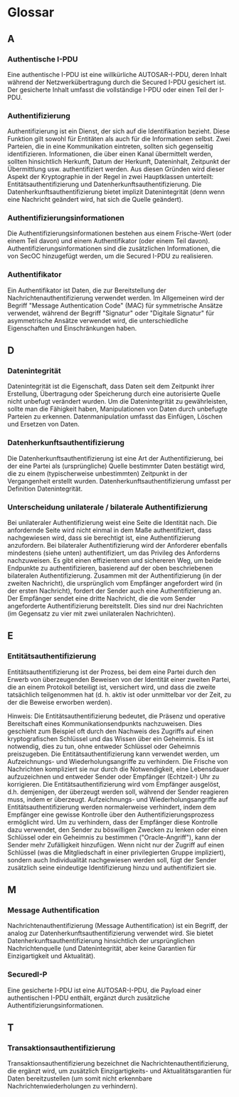 # Glossar

## A

### Authentische I-PDU

Eine authentische I-PDU ist eine willkürliche AUTOSAR-I-PDU, deren Inhalt während der Netzwerkübertragung durch die Secured I-PDU gesichert ist. Der gesicherte Inhalt umfasst die vollständige I-PDU oder einen Teil der I-PDU.

### Authentifizierung

Authentifizierung ist ein Dienst, der sich auf die Identifikation bezieht. Diese Funktion gilt sowohl für Entitäten als auch für die Informationen selbst. Zwei Parteien, die in eine Kommunikation eintreten, sollten sich gegenseitig identifizieren. Informationen, die über einen Kanal übermittelt werden, sollten hinsichtlich Herkunft, Datum der Herkunft, Dateninhalt, Zeitpunkt der Übermittlung usw. authentifiziert werden. Aus diesen Gründen wird dieser Aspekt der Kryptographie in der Regel in zwei Hauptklassen unterteilt: Entitätsauthentifizierung und Datenherkunftsauthentifizierung. Die Datenherkunftsauthentifizierung bietet implizit Datenintegrität (denn wenn eine Nachricht geändert wird, hat sich die Quelle geändert).

### Authentifizierungsinformationen

Die Authentifizierungsinformationen bestehen aus einem Frische-Wert (oder einem Teil davon) und einem Authentifikator (oder einem Teil davon). Authentifizierungsinformationen sind die zusätzlichen Informationen, die von SecOC hinzugefügt werden, um die Secured I-PDU zu realisieren.

### Authentifikator

Ein Authentifikator ist Daten, die zur Bereitstellung der Nachrichtenauthentifizierung verwendet werden. Im Allgemeinen wird der Begriff "Message Authentication Code" (MAC) für symmetrische Ansätze verwendet, während der Begriff "Signatur" oder "Digitale Signatur" für asymmetrische Ansätze verwendet wird, die unterschiedliche Eigenschaften und Einschränkungen haben.

## D

### Datenintegrität

Datenintegrität ist die Eigenschaft, dass Daten seit dem Zeitpunkt ihrer Erstellung, Übertragung oder Speicherung durch eine autorisierte Quelle nicht unbefugt verändert wurden. Um die Datenintegrität zu gewährleisten, sollte man die Fähigkeit haben, Manipulationen von Daten durch unbefugte Parteien zu erkennen. Datenmanipulation umfasst das Einfügen, Löschen und Ersetzen von Daten.

### Datenherkunftsauthentifizierung

Die Datenherkunftsauthentifizierung ist eine Art der Authentifizierung, bei der eine Partei als (ursprüngliche) Quelle bestimmter Daten bestätigt wird, die zu einem (typischerweise unbestimmten) Zeitpunkt in der Vergangenheit erstellt wurden. Datenherkunftsauthentifizierung umfasst per Definition Datenintegrität.

### Unterscheidung unilaterale / bilaterale Authentifizierung

Bei unilateraler Authentifizierung weist eine Seite die Identität nach. Die anfordernde Seite wird nicht einmal in dem Maße authentifiziert, dass nachgewiesen wird, dass sie berechtigt ist, eine Authentifizierung anzufordern. Bei bilateraler Authentifizierung wird der Anforderer ebenfalls mindestens (siehe unten) authentifiziert, um das Privileg des Anforderns nachzuweisen. Es gibt einen effizienteren und sichereren Weg, um beide Endpunkte zu authentifizieren, basierend auf der oben beschriebenen bilateralen Authentifizierung. Zusammen mit der Authentifizierung (in der zweiten Nachricht), die ursprünglich vom Empfänger angefordert wird (in der ersten Nachricht), fordert der Sender auch eine Authentifizierung an. Der Empfänger sendet eine dritte Nachricht, die die vom Sender angeforderte Authentifizierung bereitstellt. Dies sind nur drei Nachrichten (im Gegensatz zu vier mit zwei unilateralen Nachrichten).

## E

### Entitätsauthentifizierung

Entitätsauthentifizierung ist der Prozess, bei dem eine Partei durch den Erwerb von überzeugenden Beweisen von der Identität einer zweiten Partei, die an einem Protokoll beteiligt ist, versichert wird, und dass die zweite tatsächlich teilgenommen hat (d. h. aktiv ist oder unmittelbar vor der Zeit, zu der die Beweise erworben werden).

Hinweis: Die Entitätsauthentifizierung bedeutet, die Präsenz und operative Bereitschaft eines Kommunikationsendpunkts nachzuweisen. Dies geschieht zum Beispiel oft durch den Nachweis des Zugriffs auf einen kryptografischen Schlüssel und das Wissen über ein Geheimnis. Es ist notwendig, dies zu tun, ohne entweder Schlüssel oder Geheimnis preiszugeben. Die Entitätsauthentifizierung kann verwendet werden, um Aufzeichnungs- und Wiederholungsangriffe zu verhindern. Die Frische von Nachrichten kompliziert sie nur durch die Notwendigkeit, eine Lebensdauer aufzuzeichnen und entweder Sender oder Empfänger (Echtzeit-) Uhr zu korrigieren. Die Entitätsauthentifizierung wird vom Empfänger ausgelöst, d.h. demjenigen, der überzeugt werden soll, während der Sender reagieren muss, indem er überzeugt. Aufzeichnungs- und Wiederholungsangriffe auf Entitätsauthentifizierung werden normalerweise verhindert, indem dem Empfänger eine gewisse Kontrolle über den Authentifizierungsprozess ermöglicht wird. Um zu verhindern, dass der Empfänger diese Kontrolle dazu verwendet, den Sender zu böswilligen Zwecken zu lenken oder einen Schlüssel oder ein Geheimnis zu bestimmen ("Oracle-Angriff"), kann der Sender mehr Zufälligkeit hinzufügen. Wenn nicht nur der Zugriff auf einen Schlüssel (was die Mitgliedschaft in einer privilegierten Gruppe impliziert), sondern auch Individualität nachgewiesen werden soll, fügt der Sender zusätzlich seine eindeutige Identifizierung hinzu und authentifiziert sie.

## M

### Message Authentification

Nachrichtenauthentifizierung (Message Authentification) ist ein Begriff, der analog zur Datenherkunftsauthentifizierung verwendet wird. Sie bietet Datenherkunftsauthentifizierung hinsichtlich der ursprünglichen Nachrichtenquelle (und Datenintegrität, aber keine Garantien für Einzigartigkeit und Aktualität).

### SecuredI-P

Eine gesicherte I-PDU ist eine AUTOSAR-I-PDU, die Payload einer authentischen I-PDU enthält, ergänzt durch zusätzliche Authentifizierungsinformationen.

## T

### Transaktionsauthentifizierung

Transaktionsauthentifizierung bezeichnet die Nachrichtenauthentifizierung, die ergänzt wird, um zusätzlich Einzigartigkeits- und Aktualitätsgarantien für Daten bereitzustellen (um somit nicht erkennbare Nachrichtenwiederholungen zu verhindern).
